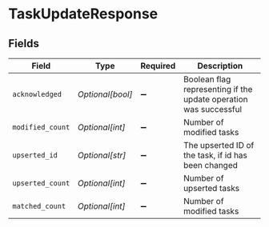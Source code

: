 # TaskUpdateResponse


## Fields

| Field                                                            | Type                                                             | Required                                                         | Description                                                      |
| ---------------------------------------------------------------- | ---------------------------------------------------------------- | ---------------------------------------------------------------- | ---------------------------------------------------------------- |
| `acknowledged`                                                   | *Optional[bool]*                                                 | :heavy_minus_sign:                                               | Boolean flag representing if the update operation was successful |
| `modified_count`                                                 | *Optional[int]*                                                  | :heavy_minus_sign:                                               | Number of modified tasks                                         |
| `upserted_id`                                                    | *Optional[str]*                                                  | :heavy_minus_sign:                                               | The upserted ID of the task, if id has been changed              |
| `upserted_count`                                                 | *Optional[int]*                                                  | :heavy_minus_sign:                                               | Number of upserted tasks                                         |
| `matched_count`                                                  | *Optional[int]*                                                  | :heavy_minus_sign:                                               | Number of modified tasks                                         |